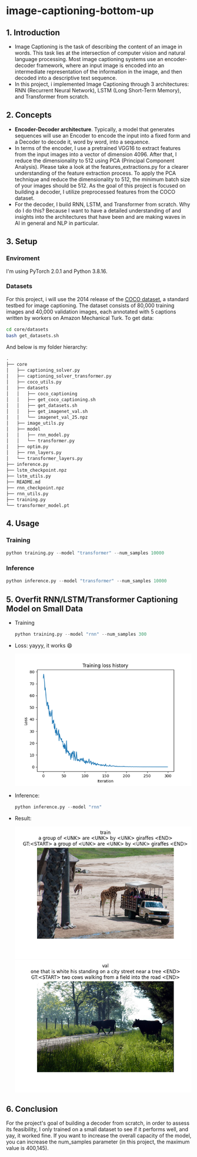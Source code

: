 # image-captioning-bottom-up

## 1. Introduction
+ Image Captioning is the task of describing the content of an image in words. This task lies at the intersection of computer vision and natural language processing. Most image captioning systems use an encoder-decoder framework, where an input image is encoded into an intermediate representation of the information in the image, and then decoded into a descriptive text sequence.
+ In this project, i implemented Image Captioning through 3 architectures: RNN (Recurrent Neural Network), LSTM (Long Short-Term Memory), and Transformer from scratch.

## 2. Concepts
+ __Encoder-Decoder architecture__. Typically, a model that generates sequences will use an Encoder to encode the input into a fixed form and a Decoder to decode it, word by word, into a sequence.
+ In terms of the encoder, I use a pretrained VGG16 to extract features from the input images into a vector of dimension 4096. After that, I reduce the dimensionality to 512 using PCA (Principal Component Analysis). Please take a look at the features_extractions.py for a clearer understanding of the feature extraction process. To apply the PCA technique and reduce the dimensionality to 512, the minimum batch size of your images should be 512. As the goal of this project is focused on building a decoder, I utilize preprocessed features from the COCO dataset. 
+ For the decoder, I build RNN, LSTM, and Transformer from scratch. Why do I do this? Because I want to have a detailed understanding of and insights into the architectures that have been and are making waves in AI in general and NLP in particular.
## 3. Setup

### Enviroment
I'm using PyTorch 2.0.1 and Python 3.8.16.


### Datasets
For this project, i will use the 2014 release of the [COCO dataset](https://cocodataset.org/), a standard testbed for image captioning. The dataset consists of 80,000 training images and 40,000 validation images, each annotated with 5 captions written by workers on Amazon Mechanical Turk. To get data:

```bash
cd core/datasets
bash get_datasets.sh
```
And below is my folder hierarchy:
```
.
├── core
│   ├── captioning_solver.py
│   ├── captioning_solver_transformer.py
│   ├── coco_utils.py
│   ├── datasets
│   │   ├── coco_captioning
│   │   ├── get_coco_captioning.sh
│   │   ├── get_datasets.sh
│   │   ├── get_imagenet_val.sh
│   │   └── imagenet_val_25.npz
│   ├── image_utils.py
│   ├── model
│   │   ├── rnn_model.py
│   │   └── transformer.py
│   ├── optim.py
│   ├── rnn_layers.py
│   └── transformer_layers.py
├── inference.py
├── lstm_checkpoint.npz
├── lstm_utils.py
├── README.md
├── rnn_checkpoint.npz
├── rnn_utils.py
├── training.py
└── transformer_model.pt
```
## 4. Usage
### Training
```python
python training.py --model "transformer" --num_samples 10000 
```
### Inference
```python
python inference.py --model "transformer" --num_samples 10000
```

## 5. Overfit RNN/LSTM/Transformer Captioning Model on Small Data
+ Training 

  ```python
  python training.py --model "rnn" --num_samples 300
  ```
+ Loss: yayyy, it works 😄 

     ![loss](images/loss_rnn.png)

+ Inference: 
  ```python
  python inference.py --model "rnn"
  ```
+ Result: 
  
    ![infer](images/train_1.png)
    ![infer](images/val_1.png)
## 6. Conclusion
For the project's goal of building a decoder from scratch, in order to assess its feasibility, I only trained on a small dataset to see if it performs well, and yay, it worked fine. If you want to increase the overall capacity of the model, you can increase the num_samples parameter (in this project, the maximum value is 400,145).

